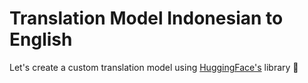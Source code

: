 # Translation Model Indonesian to English
Let's create a custom translation model using [HuggingFace's](https://huggingface.co/) library 🤗
<br/>
